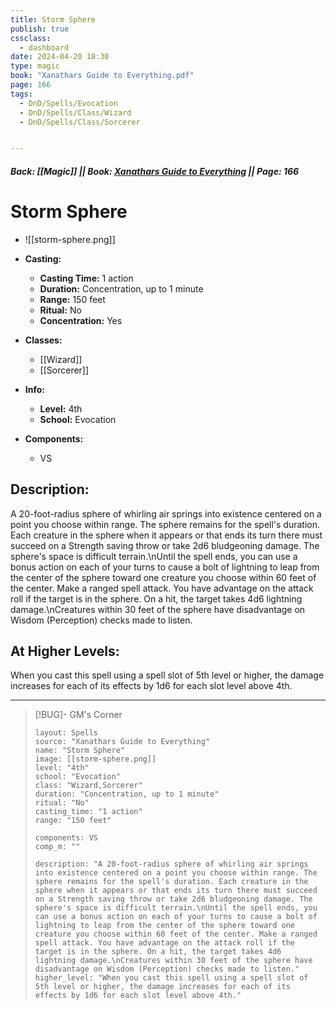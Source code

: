 ```yaml
---
title: Storm Sphere
publish: true
cssclass:
  - dashboard
date: 2024-04-20 18:30
type: magic
book: "Xanathars Guide to Everything.pdf"
page: 166
tags:
  - DnD/Spells/Evocation
  - DnD/Spells/Class/Wizard
  - DnD/Spells/Class/Sorcerer


---
```


##### Back: [[Magic]] || Book: [Xanathars Guide to Everything](https://drive.google.com/drive/folders/1O5bhpYizcIT5xxAoLOuzCRht_PVS7VSG?usp=sharing) || Page: 166

# Storm Sphere
- ![[storm-sphere.png]]
- **Casting:**
    - **Casting Time:** 1 action
    - **Duration:** Concentration, up to 1 minute
    - **Range:** 150 feet
    - **Ritual:** No
    - **Concentration:** Yes
- **Classes:**
    - [[Wizard]]
    - [[Sorcerer]]

- **Info:**
    - **Level:** 4th
    - **School:** Evocation
- **Components:**
    - VS


## Description:
A 20-foot-radius sphere of whirling air springs into existence centered on a point you choose within range. The sphere remains for the spell's duration. Each creature in the sphere when it appears or that ends its turn there must succeed on a Strength saving throw or take 2d6 bludgeoning damage. The sphere's space is difficult terrain.\nUntil the spell ends, you can use a bonus action on each of your turns to cause a bolt of lightning to leap from the center of the sphere toward one creature you choose within 60 feet of the center. Make a ranged spell attack. You have advantage on the attack roll if the target is in the sphere. On a hit, the target takes 4d6 lightning damage.\nCreatures within 30 feet of the sphere have disadvantage on Wisdom (Perception) checks made to listen.

## At Higher Levels:
When you cast this spell using a spell slot of 5th level or higher, the damage increases for each of its effects by 1d6 for each slot level above 4th.

---

> [!BUG]- GM's Corner
>
> ```statblock
> layout: Spells
> source: "Xanathars Guide to Everything"
> name: "Storm Sphere"
> image: [[storm-sphere.png]]
> level: "4th"
> school: "Evocation"
> class: "Wizard,Sorcerer"
> duration: "Concentration, up to 1 minute"
> ritual: "No"
> casting_time: "1 action"
> range: "150 feet"
>
> components: VS
> comp_m: ""
>
> description: "A 20-foot-radius sphere of whirling air springs into existence centered on a point you choose within range. The sphere remains for the spell's duration. Each creature in the sphere when it appears or that ends its turn there must succeed on a Strength saving throw or take 2d6 bludgeoning damage. The sphere's space is difficult terrain.\nUntil the spell ends, you can use a bonus action on each of your turns to cause a bolt of lightning to leap from the center of the sphere toward one creature you choose within 60 feet of the center. Make a ranged spell attack. You have advantage on the attack roll if the target is in the sphere. On a hit, the target takes 4d6 lightning damage.\nCreatures within 30 feet of the sphere have disadvantage on Wisdom (Perception) checks made to listen."
> higher_level: "When you cast this spell using a spell slot of 5th level or higher, the damage increases for each of its effects by 1d6 for each slot level above 4th."
> ```
